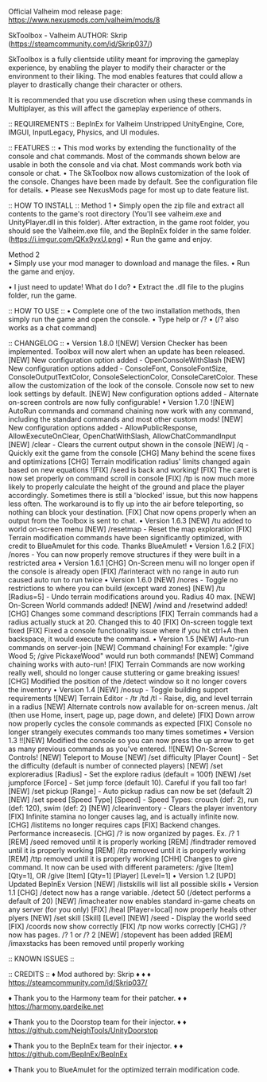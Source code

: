 Official Valheim mod release page: https://www.nexusmods.com/valheim/mods/8

SkToolbox - Valheim
AUTHOR: Skrip (https://steamcommunity.com/id/Skrip037/)

SkToolbox is a fully clientside utility meant for improving the gameplay experience, by enabling the player to modify their character or the environment to their liking. The mod enables features that could allow a player to drastically change their character or others.

It is recommended that you use discretion when using these commands in Multiplayer, as this will affect the gameplay experience of others.

:: REQUIREMENTS ::
BepInEx for Valheim
Unstripped UnityEngine, Core, IMGUI, InputLegacy, Physics, and UI modules.

:: FEATURES ::
• This mod works by extending the functionality of the console and chat commands. Most of the commands shown below are usable in both the console and via chat. Most commands work both via console or chat.
• The SkToolbox now allows customization of the look of the console. Changes have been made by default. See the configuration file for details.
• Please see NexusMods page for most up to date feature list.

:: HOW TO INSTALL ::
  Method 1
	• Simply open the zip file and extract all contents to the game's root directory (You'll see valheim.exe and UnityPlayer.dll in this folder).
After extraction, in the game root folder, you should see the Valheim.exe file, and the BepInEx folder in the same folder. (https://i.imgur.com/QKx9yxU.png)
	• Run the game and enjoy.
	
  Method 2	
	• Simply use your mod manager to download and manage the files.
	• Run the game and enjoy.

• I just need to update! What do I do?
	• Extract the .dll file to the plugins folder, run the game.

:: HOW TO USE ::
• Complete one of the two installation methods, then simply run the game and open the console.
	• Type help or /?
	• (/? also works as a chat command)

:: CHANGELOG ::
• Version 1.8.0
   ![NEW] Version Checker has been implemented. Toolbox will now alert when an update has been released.
   	[NEW] New configuration option added - OpenConsoleWithSlash
	[NEW] New configuration options added - ConsoleFont, ConsoleFontSize, ConsoleOutputTextColor, ConsoleSelectionColor, ConsoleCaretColor. These allow the customization of the look of the console. Console now set to new look settings by default.
	[NEW] New configuration options added - Alternate on-screen controls are now fully configurable!
• Version 1.7.0
   ![NEW] AutoRun commands and command chaining now work with any command, including the standard commands and most other custom mods!
	[NEW] New configuration options added - AllowPublicResponse, AllowExecuteOnClear, OpenChatWithSlash, AllowChatCommandInput
	[NEW] /clear - Clears the current output shown in the console
	[NEW] /q - Quickly exit the game from the console
	[CHG] Many behind the scene fixes and optimizations
	[CHG] Terrain modification radius' limits changed again based on new equations
   ![FIX] /seed is back and working!
	[FIX] The caret is now set properly on command scroll in console
	[FIX] /tp is now much more likely to properly calculate the height of the ground and place the player accordingly. Sometimes there is still a 'blocked' issue, but this now happens less often. The workaround is to fly up into the air before teleporting, so nothing can block your destination.
	[FIX] Chat now opens properly when an output from the Toolbox is sent to chat.
• Version 1.6.3
	[NEW] /tu added to world on-screen menu
	[NEW] /resetmap - Reset the map exploration
	[FIX] Terrain modification commands have been significantly optimized, with credit to BlueAmulet for this code. Thanks BlueAmulet!
• Version 1.6.2
	[FIX] /nores - You can now properly remove structures if they were built in a restricted area
• Version 1.6.1
	[CHG] On-Screen menu will no longer open if the console is already open
	[FIX] /farinteract with no range in auto run caused auto run to run twice
• Version 1.6.0
	[NEW] /nores - Toggle no restrictions to where you can build (except ward zones)
	[NEW] /tu [Radius=5] - Undo terrain modifications around you. Radius 40 max.
	[NEW] On-Screen World commands added!
	[NEW] /wind and /resetwind added!
	[CHG] Changes some command descriptions
	[FIX] Terrain commands had a radius actually stuck at 20. Changed this to 40
	[FIX] On-screen toggle text fixed
	[FIX] Fixed a console functionality issue where if you hit ctrl+A then backspace, it would execute the command.
• Version 1.5
    [NEW] Auto-run commands on server-join
    [NEW] Command chaining! For example: "/give Wood 5; /give PickaxeWood" would run both commands!
    [NEW] Command chaining works with auto-run!
	[FIX] Terrain Commands are now working really well, should no longer cause stuttering or game breaking issues!
    [CHG] Modified the position of the /detect window so it no longer covers the inventory
• Version 1.4
	[NEW] /nosup - Toggle building support requirements 
   ![NEW] Terrain Editor - /tr /td /tl - Raise, dig, and level terrain in a radius
	[NEW] Alternate controls now available for on-screen menus. /alt (then use Home, insert, page up, page down, and delete)
	[FIX] Down arrow now properly cycles the console commands as expected
	[FIX] Console no longer strangely executes commands too many times sometimes
• Version 1.3
  !![NEW] Modified the console so you can now press the up arrow to get as many previous commands as you've entered.
  !![NEW] On-Screen Controls!
	[NEW] Teleport to Mouse
	[NEW] /set difficulty [Player Count] - Set the difficulty (default is number of connected players)
	[NEW] /set exploreradius [Radius] - Set the explore radius (default = 100f)
	[NEW] /set jumpforce [Force] - Set jump force (default 10). Careful if you fall too far!
	[NEW] /set pickup [Range] - Auto pickup radius can now be set (default 2)
	[NEW] /set speed [Speed Type] [Speed] - Speed Types: crouch (def: 2), run (def: 120), swim (def: 2)
	[NEW] /clearinventory - Clears the player inventory
	[FIX] Infinite stamina no longer causes lag, and is actually infinite now.
	[CHG] /listitems no longer requires caps
	[FIX] Backend changes. Performance increasecis.
	[CHG] /? is now organized by pages. Ex. /? 1
	[REM] /seed removed until it is properly working
	[REM] /findtrader removed until it is properly working
	[REM] /itp removed until it is properly working
	[REM] /ttp removed until it is properly working
	[CHH] Changes to give command. It now can be used with different parameters: /give [Item] [Qty=1], OR /give [Item] [Qty=1] [Player] [Level=1]
• Version 1.2
	[UPD] Updated BepInEx Version
	[NEW] /listskills will list all possible skills
• Version 1.1
	[CHG] /detect now has a range variable. /detect 50 (/detect performs a default of 20)
	[NEW] /imacheater now enables standard in-game cheats on any server (for you only)
	[FIX] /heal [Player=local] now properly heals other plyers
	[NEW] /set skill [Skill] [Level]
	[NEW] /seed - Display the world seed
	[FIX] /coords now show correctly
	[FIX] /tp now works correctly
	[CHG] /? now has pages. /? 1 or /? 2
	[NEW] /stopevent has been added
	[REM] /imaxstacks has been removed until properly working

:: KNOWN ISSUES ::

:: CREDITS ::
♦ Mod authored by: Skrip
♦ ♦ ♦ https://steamcommunity.com/id/Skrip037/

♦ Thank you to the Harmony team for their patcher.
♦ ♦ https://harmony.pardeike.net 

♦ Thank you to the Doorstop team for their injector.
♦ ♦ https://github.com/NeighTools/UnityDoorstop

♦ Thank you to the BepInEx team for their injector.
♦ ♦ https://github.com/BepInEx/BepInEx

♦ Thank you to BlueAmulet for the optimized terrain modification code.

